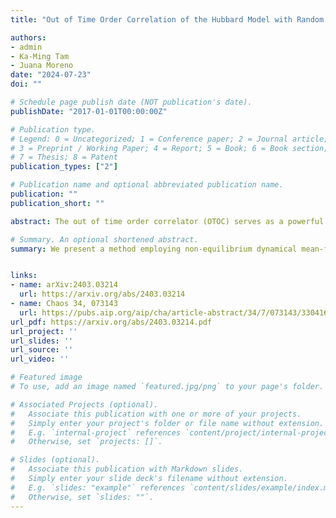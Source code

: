 ```yaml
---
title: "Out of Time Order Correlation of the Hubbard Model with Random Local Disorder"

authors:
- admin
- Ka-Ming Tam
- Juana Moreno
date: "2024-07-23"
doi: ""

# Schedule page publish date (NOT publication's date).
publishDate: "2017-01-01T00:00:00Z"

# Publication type.
# Legend: 0 = Uncategorized; 1 = Conference paper; 2 = Journal article;
# 3 = Preprint / Working Paper; 4 = Report; 5 = Book; 6 = Book section;
# 7 = Thesis; 8 = Patent
publication_types: ["2"]

# Publication name and optional abbreviated publication name.
publication: ""
publication_short: ""

abstract: The out of time order correlator (OTOC) serves as a powerful tool for investigating quantum information spreading and chaos in complex systems. We present a method employing non-equilibrium dynamical mean-field theory (DMFT) and coherent potential approximation (CPA) combined with diagrammatic perturbation on the Schwinger-Keldysh contour to calculate the OTOC for correlated fermionic systems subjected to both random disorder and electrons interaction. Our key finding is that random disorder enhances the OTOC decay in the Hubbard model for the metallic phase in the weak coupling limit. However, the current limitation of our perturbative solver restricts the applicability to weak interaction regimes.

# Summary. An optional shortened abstract.
summary: We present a method employing non-equilibrium dynamical mean-field theory and coherent potential approximation on the Schwinger-Keldysh contour to calculate the OTOC for disordered and interacting correlated fermionic systems.


links:
- name:	arXiv:2403.03214
  url: https://arxiv.org/abs/2403.03214
- name: Chaos 34, 073143
  url: https://pubs.aip.org/aip/cha/article-abstract/34/7/073143/3304167/Out-of-time-order-correlation-of-the-Hubbard-model?redirectedFrom=fulltext
url_pdf: https://arxiv.org/abs/2403.03214.pdf
url_project: ''
url_slides: ''
url_source: ''
url_video: ''

# Featured image
# To use, add an image named `featured.jpg/png` to your page's folder. 

# Associated Projects (optional).
#   Associate this publication with one or more of your projects.
#   Simply enter your project's folder or file name without extension.
#   E.g. `internal-project` references `content/project/internal-project/index.md`.
#   Otherwise, set `projects: []`.

# Slides (optional).
#   Associate this publication with Markdown slides.
#   Simply enter your slide deck's filename without extension.
#   E.g. `slides: "example"` references `content/slides/example/index.md`.
#   Otherwise, set `slides: ""`.
---
```



